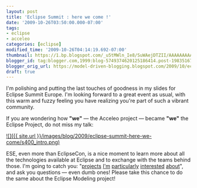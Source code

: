 ```yaml
---
layout: post
title: 'Eclipse Summit : here we come !'
date: '2009-10-26T03:50:00.000-07:00'
tags:
- eclipse
- acceleo
categories: [eclipse]
modified_time: '2009-10-26T04:14:19.692-07:00'
thumbnail: https://1.bp.blogspot.com/_u5tMWln_Ie8/SuWAejDTZII/AAAAAAAAANM/en5P-e3JYNQ/s72-c/intro.png
blogger_id: tag:blogger.com,1999:blog-5749374620125186414.post-1983516783824597404
blogger_orig_url: https://model-driven-blogging.blogspot.com/2009/10/eclipse-summit-here-we-come.html
draft: true
---
```


I'm polishing and putting the last touches of goodness in my slides for Eclipse Summit Europe. I'm looking forward to a great event as usual, with this warm and fuzzy feeling you have realizing you're part of such a vibrant community.

If you are wondering how **"we"** — the Acceleo project — became **"we"** the Eclipse Project, do not miss my talk:

[![]({{ site.url }}/images/blog/2009/eclipse-summit-here-we-come/s400_intro.png)](https://www.eclipsecon.org/summiteurope2009/sessions?id=971)

ESE, even more than EclipseCon, is a nice moment to learn more about all the technologies available at Eclipse and to exchange with the teams behind those. I'm going to catch you: "[projects](https://www.eclipse.dev/ecf/) [I'm](https://www.eclipse.dev/projects/project_summary.php?projectid=technology.jwt) [particularly](https://www.eclipse.dev/equinox/) [interested](https://www.eclipse.dev/projects/project_summary.php?projectid=technology.egit) [about](https://eclipse.org/rap/)", and ask you questions — even dumb ones! Please take this chance to do the same about the Eclipse Modeling project!

